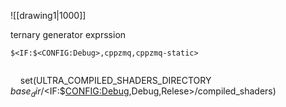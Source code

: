 ![[drawing1|1000]]

ternary generator exprssion
```
$<IF:$<CONFIG:Debug>,cppzmq,cppzmq-static>
```
```
```
    set(ULTRA_COMPILED_SHADERS_DIRECTORY ${base_dir}/$<IF:$<CONFIG:Debug>,Debug,Relese>/compiled_shaders)
   